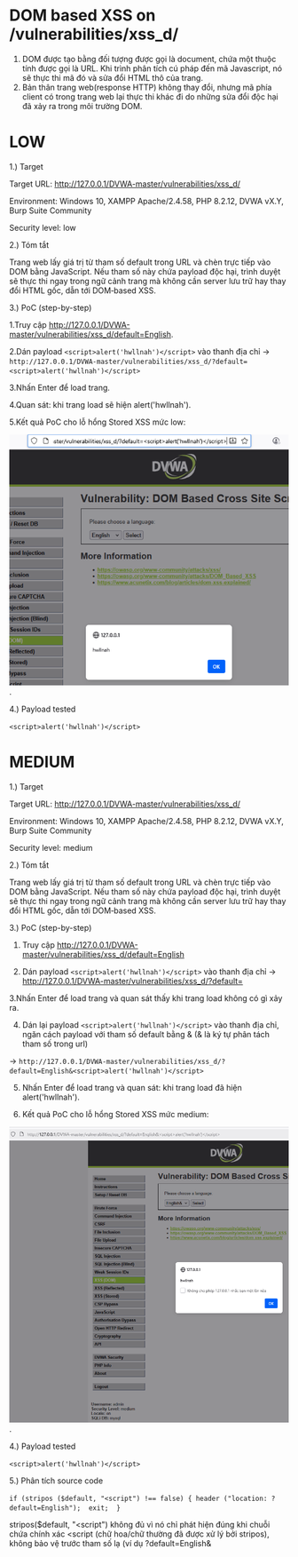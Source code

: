 # DOM based XSS on /vulnerabilities/xss_d/
1. DOM được tạo bằng đối tượng được gọi là document, chứa một thuộc tính được gọi là URL. Khi trình phân tích cú pháp đến mã Javascript, nó sẽ thực thi mã đó và sửa đổi HTML thô của trang.
2. Bản thân trang web(response HTTP) không thay đổi, nhưng mã phía client có trong trang web lại thực thi khác đi do những sửa đổi độc hại đã xảy ra trong môi trường DOM.

# LOW

1.) Target

Target URL: http://127.0.0.1/DVWA-master/vulnerabilities/xss_d/

Environment: Windows 10, XAMPP Apache/2.4.58, PHP 8.2.12, DVWA vX.Y, Burp Suite Community

Security level: low

2.) Tóm tắt

Trang web lấy giá trị từ tham số default trong URL và chèn trực tiếp vào DOM bằng JavaScript. Nếu tham số này chứa payload độc hại, trình duyệt sẽ thực thi ngay trong ngữ cảnh trang mà không cần server lưu trữ hay thay đổi HTML gốc, dẫn tới DOM‑based XSS.

3.) PoC (step-by-step)

  1.Truy cập http://127.0.0.1/DVWA-master/vulnerabilities/xss_d/default=English.
  
  2.Dán payload `<script>alert('hwllnah')</script>` vào thanh địa chỉ
  -> `http://127.0.0.1/DVWA-master/vulnerabilities/xss_d/?default=<script>alert('hwllnah')</script>`
  
  3.Nhấn Enter để load trang.
  
  4.Quan sát: khi trang load sẽ hiện alert('hwllnah').
  
  5.Kết quả PoC cho lỗ hổng Stored XSS mức low:
  
  ![anh1](images/DOM_basedXSS_low.png).
  
4.) Payload tested

`<script>alert('hwllnah')</script>`
# MEDIUM

1.) Target

Target URL: http://127.0.0.1/DVWA-master/vulnerabilities/xss_d/

Environment: Windows 10, XAMPP Apache/2.4.58, PHP 8.2.12, DVWA vX.Y, Burp Suite Community

Security level: medium

2.) Tóm tắt

Trang web lấy giá trị từ tham số default trong URL và chèn trực tiếp vào DOM bằng JavaScript. Nếu tham số này chứa payload độc hại, trình duyệt sẽ thực thi ngay trong ngữ cảnh trang mà không cần server lưu trữ hay thay đổi HTML gốc, dẫn tới DOM‑based XSS.

3.) PoC (step-by-step)

  1. Truy cập http://127.0.0.1/DVWA-master/vulnerabilities/xss_d/default=English
  
  2. Dán payload `<script>alert('hwllnah')</script>` vào thanh địa chỉ
  -> http://127.0.0.1/DVWA-master/vulnerabilities/xss_d/?default=<script>alert('hwllnah')</script>
  
  3.Nhấn Enter để load trang và quan sát thấy khi trang load không có gì xảy ra.
  
  4. Dán lại payload `<script>alert('hwllnah')</script>` vào thanh địa chỉ, ngăn cách payload với tham số default bằng & (& là ký tự phân tách tham số trong url)
     
  -> `http://127.0.0.1/DVWA-master/vulnerabilities/xss_d/?default=English&<script>alert('hwllnah')</script>`
  
  5. Nhấn Enter để load trang và quan sát: khi trang load đã hiện alert('hwllnah').

  6. Kết quả PoC cho lỗ hổng Stored XSS mức medium:
  
  ![anh2](images/DOM_basedXSS_medium.png).
  
4.) Payload tested

`<script>alert('hwllnah')</script>`

5.) Phân tích source code

`if (stripos ($default, "<script") !== false) {
  header ("location: ?default=English"); 
  exit; 
}`

stripos($default, "<script") không đủ vì nó chỉ phát hiện đúng khi chuỗi chứa chính xác <script (chữ hoa/chữ thường đã được xử lý bởi stripos), không bảo vệ trước tham số lạ (ví dụ ?default=English&<script>...), vì check chỉ nhìn $_GET['default'].

# HIGH

1.) Target

Target URL: http://127.0.0.1/DVWA-master/vulnerabilities/xss_d/

Environment: Windows 10, XAMPP Apache/2.4.58, PHP 8.2.12, DVWA vX.Y, Burp Suite Community

Security level: high

2.) Tóm tắt

Trang web lấy giá trị từ tham số default trong URL và chèn trực tiếp vào DOM bằng JavaScript. Nếu tham số này chứa payload độc hại, trình duyệt sẽ thực thi ngay trong ngữ cảnh trang mà không cần server lưu trữ hay thay đổi HTML gốc, dẫn tới DOM‑based XSS.

3.) PoC (step-by-step)

  1. Truy cập http://127.0.0.1/DVWA-master/vulnerabilities/xss_d/default=English
  
  2. Dán payload `<script>alert('hwllnah')</script>` vào thanh địa chỉ
  -> `http://127.0.0.1/DVWA-master/vulnerabilities/xss_d/?default=<script>alert('hwllnah')</script>`
  
  3.Nhấn Enter để load trang và quan sát thấy khi trang load không có gì xảy ra.
  
  4. Dán lại payload `<script>alert('hwllnah')</script>` vào thanh địa chỉ, ngăn cách payload với tham số default bằng & (& là ký tự phân tách tham số trong url)
     
  -> `http://127.0.0.1/DVWA-master/vulnerabilities/xss_d/?default=English&<script>alert('hwllnah')</script>`
  
  5. Nhấn Enter để load trang và quan sát: khi trang load đã hiện alert('hwllnah').
   
  6.Kết quả PoC cho lỗ hổng Stored XSS mức high:
  
  ![anh1](images/DOM_basedXSS_high.png).
  
4.) Payload tested

`<script>alert('hwllnah')</script>`

5.) Phân tích source code

  	switch ($_GET['default']) {
		case "French":
		case "English":
		case "German":
		case "Spanish":
			# ok
			break;
		default:
			header ("location: ?default=English");
			exit;
	}
  
đoạn PHP trên chỉ whitelist giá trị của default, nhưng không ngăn người dùng thêm tham số khác vào query string. Nếu phía client (JS) hoặc HTML của trang chèn toàn bộ query string (hoặc bất cứ tham số không được lọc) vào DOM bằng innerHTML / document.write / .html() mà không escape thì attacker có thể thêm &<script>... vào URL và gây DOM-based XSS.
